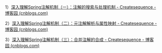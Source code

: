 
1）[深入理解Spring注解机制（一）：注解的搜索与处理机制 - Createsequence - 博客园 (cnblogs.com)](https://www.cnblogs.com/Createsequence/p/16585516.html)

2）[深入理解Spring注解机制（二）：元注解解析与属性映射 - Createsequence - 博客园 (cnblogs.com)](https://www.cnblogs.com/Createsequence/p/16585518.html)

3）[深入理解Spring注解机制（三）：合并注解的合成 - Createsequence - 博客园 (cnblogs.com)](https://www.cnblogs.com/Createsequence/p/16585519.html)

